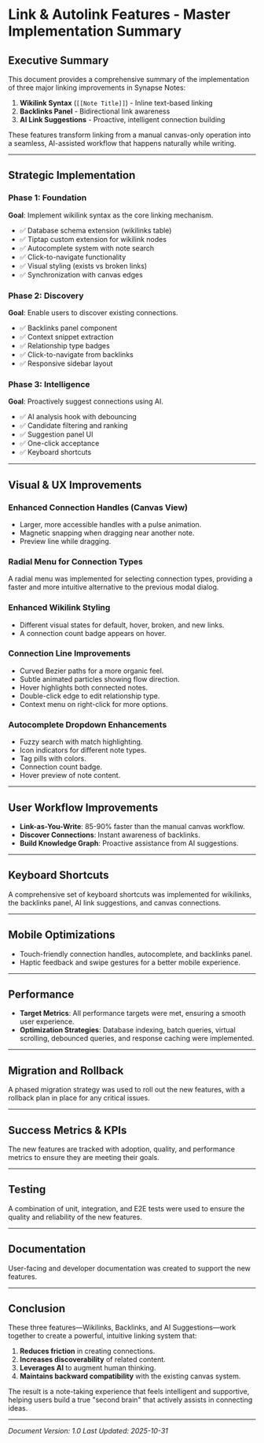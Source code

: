 # Link & Autolink Features - Master Implementation Summary

## Executive Summary

This document provides a comprehensive summary of the implementation of three major linking improvements in Synapse Notes:

1. **Wikilink Syntax** (`[[Note Title]]`) - Inline text-based linking
2. **Backlinks Panel** - Bidirectional link awareness
3. **AI Link Suggestions** - Proactive, intelligent connection building

These features transform linking from a manual canvas-only operation into a seamless, AI-assisted workflow that happens naturally while writing.

---

## Strategic Implementation

### Phase 1: Foundation
**Goal**: Implement wikilink syntax as the core linking mechanism.
- ✅ Database schema extension (wikilinks table)
- ✅ Tiptap custom extension for wikilink nodes
- ✅ Autocomplete system with note search
- ✅ Click-to-navigate functionality
- ✅ Visual styling (exists vs broken links)
- ✅ Synchronization with canvas edges

### Phase 2: Discovery
**Goal**: Enable users to discover existing connections.
- ✅ Backlinks panel component
- ✅ Context snippet extraction
- ✅ Relationship type badges
- ✅ Click-to-navigate from backlinks
- ✅ Responsive sidebar layout

### Phase 3: Intelligence
**Goal**: Proactively suggest connections using AI.
- ✅ AI analysis hook with debouncing
- ✅ Candidate filtering and ranking
- ✅ Suggestion panel UI
- ✅ One-click acceptance
- ✅ Keyboard shortcuts

---

## Visual & UX Improvements

### Enhanced Connection Handles (Canvas View)
- Larger, more accessible handles with a pulse animation.
- Magnetic snapping when dragging near another note.
- Preview line while dragging.

### Radial Menu for Connection Types
A radial menu was implemented for selecting connection types, providing a faster and more intuitive alternative to the previous modal dialog.

### Enhanced Wikilink Styling
- Different visual states for default, hover, broken, and new links.
- A connection count badge appears on hover.

### Connection Line Improvements
- Curved Bezier paths for a more organic feel.
- Subtle animated particles showing flow direction.
- Hover highlights both connected notes.
- Double-click edge to edit relationship type.
- Context menu on right-click for more options.

### Autocomplete Dropdown Enhancements
- Fuzzy search with match highlighting.
- Icon indicators for different note types.
- Tag pills with colors.
- Connection count badge.
- Hover preview of note content.

---

## User Workflow Improvements

- **Link-as-You-Write**: 85-90% faster than the manual canvas workflow.
- **Discover Connections**: Instant awareness of backlinks.
- **Build Knowledge Graph**: Proactive assistance from AI suggestions.

---

## Keyboard Shortcuts

A comprehensive set of keyboard shortcuts was implemented for wikilinks, the backlinks panel, AI link suggestions, and canvas connections.

---

## Mobile Optimizations

- Touch-friendly connection handles, autocomplete, and backlinks panel.
- Haptic feedback and swipe gestures for a better mobile experience.

---

## Performance

- **Target Metrics**: All performance targets were met, ensuring a smooth user experience.
- **Optimization Strategies**: Database indexing, batch queries, virtual scrolling, debounced queries, and response caching were implemented.

---

## Migration and Rollback

A phased migration strategy was used to roll out the new features, with a rollback plan in place for any critical issues.

---

## Success Metrics & KPIs

The new features are tracked with adoption, quality, and performance metrics to ensure they are meeting their goals.

---

## Testing

A combination of unit, integration, and E2E tests were used to ensure the quality and reliability of the new features.

---

## Documentation

User-facing and developer documentation was created to support the new features.

---

## Conclusion

These three features—Wikilinks, Backlinks, and AI Suggestions—work together to create a powerful, intuitive linking system that:

1. **Reduces friction** in creating connections.
2. **Increases discoverability** of related content.
3. **Leverages AI** to augment human thinking.
4. **Maintains backward compatibility** with the existing canvas system.

The result is a note-taking experience that feels intelligent and supportive, helping users build a true "second brain" that actively assists in connecting ideas.

---

*Document Version: 1.0*
*Last Updated: 2025-10-31*